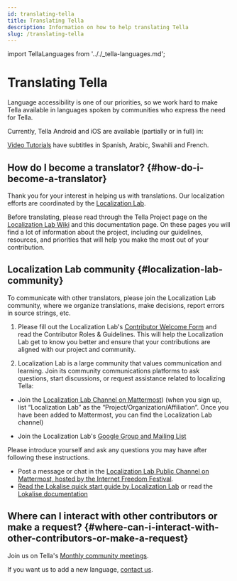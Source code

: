 ```yaml
---
id: translating-tella
title: Translating Tella
description: Information on how to help translating Tella
slug: /translating-tella
---
```

import TellaLanguages from '.././_tella-languages.md';


# Translating Tella

Language accessibility is one of our priorities, so we work hard to make Tella available in languages spoken by communities who express the need for Tella.

Currently, Tella Android and iOS are available (partially or in full) in:


<TellaLanguages/>


[Video Tutorials](/video-tutorials) have subtitles in Spanish, Arabic, Swahili and French.

## How do I become a translator? {#how-do-i-become-a-translator}
Thank you for your interest in helping us with translations. Our localization efforts are coordinated by the [Localization Lab](https://www.localizationlab.org/). 

Before translating, please read through the Tella Project page on the [Localization Lab Wiki](https://wiki.localizationlab.org/index.php/Tella) and this documentation page. On these pages you will find a lot of information about the project, including our guidelines, resources, and priorities that will help you make the most out of your contribution.

## Localization Lab community {#localization-lab-community}
To communicate with other translators, please join the Localization Lab community, where we organize translations, make decisions, report errors in source strings, etc. 

1. Please fill out the Localization Lab's [Contributor Welcome Form](https://docs.google.com/forms/d/e/1FAIpQLSfgXL7UbC6eVk7YMg_gidFnBre3a6liYSnAuhiPmtSybubNWA/viewform) and read the Contributor Roles & Guidelines. This will help the Localization Lab get to know you better and ensure that your contributions are aligned with our project and community.

2. Localization Lab is a large community that values communication and learning. Join its community communications platforms to ask questions, start discussions, or request assistance related to localizing Tella:

* Join the [Localization Lab Channel on Mattermost](https://internetfreedomfestival.org/wiki/index.php/IFF_Mattermost))
(when you sign up, list “Localization Lab” as the “Project/Organization/Affiliation”. Once you have been added to Mattermost, you can find the Localization Lab channel) 


* Join the Localization Lab's [Google Group and Mailing List](https://groups.google.com/g/OTFl10n)

Please introduce yourself and ask any questions you may have after following these instructions.
- Post a message or chat in the [Localization Lab Public Channel on Mattermost, hosted by the Internet Freedom Festival](https://community.internetfreedomfestival.org/community/channels/localization-lab-chat).
- [Read the Lokalise quick start guide by Localization Lab](https://docs.google.com/document/d/1h3Fa9FbVAzHXKgS_H28LmycY3ujjCgQl-oOwVuIy2IA/edit) or read the [Lokalise documentation](https://docs.lokalise.com/en/)

## Where can I interact with other contributors or make a request? {#where-can-i-interact-with-other-contributors-or-make-a-request}

Join us on Tella's [Monthly community meetings](/community-meetings).

If you want us to add a new language, [contact us](/contact-us).


